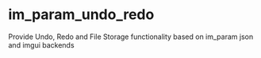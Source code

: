 # im_param_undo_redo
Provide Undo, Redo and File Storage functionality based on im_param json and imgui backends
